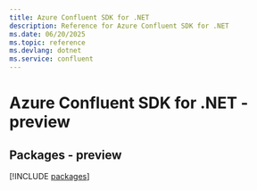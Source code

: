 ```yaml
---
title: Azure Confluent SDK for .NET
description: Reference for Azure Confluent SDK for .NET
ms.date: 06/20/2025
ms.topic: reference
ms.devlang: dotnet
ms.service: confluent
---
```

# Azure Confluent SDK for .NET - preview
## Packages - preview
[!INCLUDE [packages](confluent-index.md)]